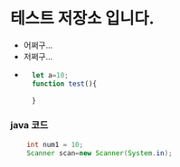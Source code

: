 # 테스트 저장소 입니다.
- 어쩌구...
- 저쩌구...
- ```javascript
    let a=10;
    function test(){
    
    }
  ```
### java 코드
```java
    int num1 = 10;
    Scanner scan=new Scanner(System.in);
```
